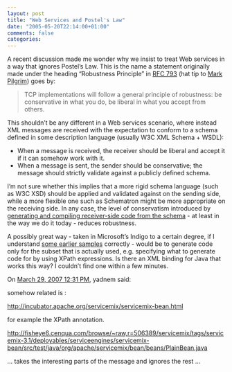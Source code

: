 ```yaml
---
layout: post
title: "Web Services and Postel's Law"
date: "2005-05-20T22:14:00+01:00"
comments: false
categories: 
---
```


<p>A recent discussion made me wonder why we insist to treat Web services in a way that ignores Postel&#8217;s Law. This is the name a statement originally made under the heading &#8220;Robustness Principle&#8221; in <a href="http://www.ibiblio.org/pub/docs/rfc/rfc793.txt">RFC 793</a> (hat tip to <a href="http://diveintomark.org/archives/2004/01/08/postels-law">Mark Pilgrim</a>) goes by:</p>

<blockquote>
<p>TCP implementations will follow a general principle of robustness:  be
conservative in what you do, be liberal in what you accept from
others. </p>
</blockquote>

<p>This shouldn&#8217;t be any different in a Web services scenario, where instead XML messages are received with the expectation to conform to a schema defined in some description language (usually W3C XML Schema + WSDL):</p>

<ul>
<li>When a message is received, the receiver should be liberal and accept it if it can somehow work with it. </li>
<li>When a message is sent, the sender should be conservative; the message should strictly validate against a publicly defined schema. </li>
</ul>

<p>I&#8217;m not sure whether this implies that a more rigid schema language (such as W3C XSD) should be applied and validated against on the sending side, while a more flexible one such as Schematron might be more appropriate on the receiving side. In any case, the level of conservatism introduced by <a href="/blog/st/2005/05/18/rpcstyle_web_services.html">generating and compiling receiver-side code from the schema</a> - at least in the way we do it today - reduces robustness.</p>

<p>A possibly great way - taken in Microsoft&#8217;s Indigo to a certain degree, if I understand <a href="http://pluralsight.com/blogs/dbox/archive/2005/02/12/5819.aspx">some earlier samples</a> correctly - would be to generate code only for the subset that is actually used, e.g. specifying what to generate code for by using XPath expressions. Is there an XML binding for Java that works this way? I couldn&#8217;t find one within a few minutes.</p>

<section class="comments">

<div class="comment" id="comment-548">
On <a href="#comment-548" title="Permalink to this comment">March 29, 2007 12:31 PM</a>, yadnem
said:
<p>somehow related is : </p>

<p><a href="http://incubator.apache.org/servicemix/servicemix-bean.html" rel="nofollow" /><a href="http://incubator.apache.org/servicemix/servicemix-bean.html" rel="nofollow">http://incubator.apache.org/servicemix/servicemix-bean.html</a></p>

<p>for example the XPath annotation. </p>

<p><a href="http://fisheye6.cenqua.com/browse/~raw,r=506389/servicemix/tags/servicemix-3.1/deployables/serviceengines/servicemix-bean/src/test/java/org/apache/servicemix/bean/beans/PlainBean.java" rel="nofollow" /><a href="http://fisheye6.cenqua.com/browse/~raw,r=506389/servicemix/tags/servicemix-3.1/deployables/serviceengines/servicemix-bean/src/test/java/org/apache/servicemix/bean/beans/PlainBean.java" rel="nofollow">http://fisheye6.cenqua.com/browse/~raw,r=506389/servicemix/tags/servicemix-3.1/deployables/serviceengines/servicemix-bean/src/test/java/org/apache/servicemix/bean/beans/PlainBean.java</a></p>

<p>&#8230; takes the interesting parts of the message and ignores the rest &#8230;</p>


</section>


